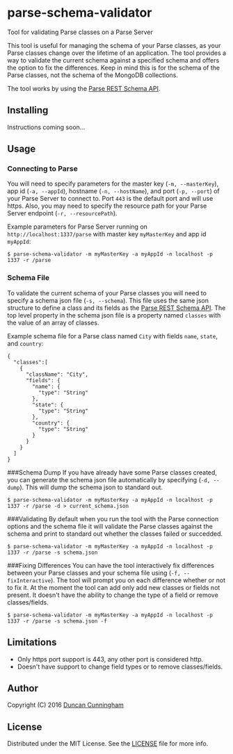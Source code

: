 # parse-schema-validator
Tool for validating Parse classes on a Parse Server

This tool is useful for managing the schema of your Parse classes, as your Parse classes change over the lifetime of an application. The tool provides a way to validate the current schema against a specified schema and offers the option to fix the differences. Keep in mind this is for the schema of the Parse classes, not the schema of the MongoDB collections.

The tool works by using the [Parse REST Schema API](http://parseplatform.github.io/docs/rest/guide/#schema).

## Installing
Instructions coming soon...

## Usage

### Connecting to Parse
You will need to specify parameters for the master key (`-m, --masterKey`), app id (`-a, --appId`), hostname (`-n, --hostName`), and port (`-p, --port`) of your Parse Server to connect to. Port `443` is the default port and will use https. Also, you may need to specify the resource path for your Parse Server endpoint (`-r, --resourcePath`).

Example parameters for Parse Server running on `http://localhost:1337/parse` with master key `myMasterKey` and app id `myAppId`:
```
$ parse-schema-validator -m myMasterKey -a myAppId -n localhost -p 1337 -r /parse
```

### Schema File
To validate the current schema of your Parse classes you will need to specify a schema json file (`-s, --schema`). This file uses the same json structure to define a class and its fields as the [Parse REST Schema API](http://parseplatform.github.io/docs/rest/guide/#schema). The top level property in the schema json file is a property named `classes` with the value of an array of classes.

Example schema file for a Parse class named `City` with fields `name`, `state`, and `country`:
```
{
  "classes":[
    {
      "className": "City",
      "fields": {
        "name": {
          "type": "String"
        },
        "state": {
          "type": "String"
        },
        "country": {
          "type": "String"
        }
      }
    }
  ]
}
```
###Schema Dump
If you have already have some Parse classes created, you can generate the schema json file automatically by specifying (`-d, --dump`). This will dump the schema json to standard out.

```
$ parse-schema-validator -m myMasterKey -a myAppId -n localhost -p 1337 -r /parse -d > current_schema.json
```

###Validating
By default when you run the tool with the Parse connection options and the schema file it will validate the Parse classes against the schema and print to standard out whether the classes failed or succedded.

```
$ parse-schema-validator -m myMasterKey -a myAppId -n localhost -p 1337 -r /parse -s schema.json
```

###Fixing Differences
You can have the tool interactively fix differences between your Parse classes and your schema file using (`-f, --fixInteractive`). The tool will prompt you on each difference whether or not to fix it. At the moment the tool can add only add new classes or fields not present. It doesn't have the ability to change the type of a field or remove classes/fields.

```
$ parse-schema-validator -m myMasterKey -a myAppId -n localhost -p 1337 -r /parse -s schema.json -f
```

## Limitations
* Only https port support is 443, any other port is considered http.
* Doesn't have support to change field types or to remove classes/fields.

## Author

Copyright (C) 2016 [Duncan Cunningham](https://github.com/sirnacnud)

## License

Distributed under the MIT License. See the [LICENSE](LICENSE) file for more info.
